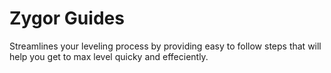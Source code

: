 # Zygor Guides

Streamlines your leveling process by providing easy to follow steps that will help you get to max level quicky and effeciently.
